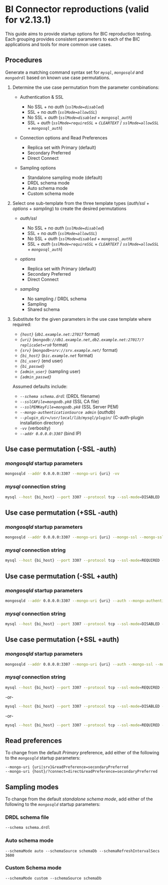 # BI Connector reproductions (valid for v2.13.1)

This guide aims to provide startup options for BIC reproduction testing.  Each grouping provides consistent parameters to each of the BIC applications and tools for more common use cases.

## Procedures

Generate a matching command syntax set for _`mysql`_, _`mongosqld`_ and _`mongodrdl`_ based on known use case permutations.

1. Determine the use case permutation from the parameter combinations:

   - Authentication & SSL
     - No SSL + no _auth_ (_`sslMode=disabled`_)
     - SSL + no _auth_ (_`sslMode=allowSSL`_)
     - No SSL + _auth_ (_`sslMode=disabled`_ + _`mongosql_auth`_)
     - SSL + _auth_ (_`sslMode=requireSSL`_ + _`CLEARTEXT`_ / _`sslMode=allowSSL`_ + _`mongosql_auth`_)

   - Connection options and Read Preferences
     - Replica set with Primary (default)
     - Secondary Preferred
     - Direct Connect

   - Sampling options
     - Standalone sampling mode (default)
     - DRDL schema mode
     - Auto schema mode
     - Custom schema mode

2. Select one sub-template from the three template types (_auth/ssl_ + _options_ + _sampling_) to create the desired permutations

   - _auth/ssl_
     - No SSL + no _auth_ (_`sslMode=disabled`_)
     - SSL + no _auth_ (_`sslMode=allowSSL`_)
     - No SSL + _auth_ (_`sslMode=disabled`_ + _`mongosql_auth`_)
     - SSL + _auth_ (_`sslMode=requireSSL`_ + _`CLEARTEXT`_ / _`sslMode=allowSSL`_ + _`mongosql_auth`_)

   - _options_
     - Replica set with Primary (default)
     - Secondary Preferred
     - Direct Connect

   - _sampling_
     - No sampling / DRDL schema
     - Sampling
     - Shared schema

3. Substitute for the given parameters in the use case template where required:

   - _`{host}`_ (_`db1.example.net:27017`_ format)
   - _`{uri}`_ (_`mongodb://db1.example.net,db2.example.net:27017/?replicaSet=rs0`_ format)
   - _`{srv}`_ (_`mongodb+srv://srv.example.net/`_ format)
   - _`{bi_host}`_ (_`bic.example.net`_ format)
   - _`{bi_user}`_ (end user)
   - _`{bi_passwd}`_
   - _`{admin_user}`_ (sampling user)
   - _`{admin_passwd}`_

   Assumed defaults include:

   - _`--schema schema.drdl`_ (DRDL filename)
   - _`--sslCAFile=mongodb.pk8`_ (SSL CA file)
   - _`--sslPEMKeyFile=mongodb.pk8`_ (SSL Server PEM)
   - _`--mongo-authenticationSource admin`_ (_authdb_)
   - _`--plugin_dir=/usr/local/lib/mysql/plugin/`_ (C-auth-plugin installation directory)
   - _`-vv`_ (verbosity)
   - _`--addr 0.0.0.0:3307`_ (bind IP)

## Use case permutation (-SSL -auth)

### _mongosqld_ startup parameters

   ```bash
   mongosqld --addr 0.0.0.0:3307 --mongo-uri {uri} -vv
   ```

### _mysql_ connection string

   ```bash
   mysql --host {bi_host} --port 3307 --protocol tcp --ssl-mode=DISABLED
   ```

## Use case permutation (+SSL -auth)

### _mongosqld_ startup parameters

   ```bash
   mongosqld --addr 0.0.0.0:3307 --mongo-uri {uri} --mongo-ssl --mongo-sslCAFile=mongodb.pk8 --sslCAFile=mongodb.pk8 --sslPEMKeyFile=mongodb.pk8 --sslMode=allowSSL -vv
   ```

### _mysql_ connection string

   ```bash
   mysql --host {bi_host} --port 3307 --protocol tcp --ssl-mode=REQUIRED --ssl-ca mongodb.pk8
   ```

## Use case permutation (-SSL +auth)

### _mongosqld_ startup parameters

   ```bash
   mongosqld --addr 0.0.0.0:3307 --mongo-uri {uri} --auth --mongo-authenticationSource admin -vv -u {user} -p {passwd}
   ```

### _mysql_ connection string

   ```bash
   mysql --host {bi_host} --port 3307 --protocol tcp --ssl-mode=DISABLED --default-auth=mongosql_auth --plugin_dir=/usr/local/lib/mysql/plugin/ -u {bi_user} -p
   ```

## Use case permutation (+SSL +auth)

### _mongosqld_ startup parameters

   ```bash
   mongosqld --addr 0.0.0.0:3307 --mongo-uri {uri} --auth --mongo-ssl --mongo-sslCAFile=mongodb.pk8 --sslCAFile=mongodb.pk8 --sslPEMKeyFile=mongodb.pk8 --sslMode=allowSSL --mongo-authenticationSource admin -vv -u {user} -p {passwd}
   ```

### _mysql_ connection string

   ```bash
   mysql --host {bi_host} --port 3307 --protocol tcp --ssl-mode=REQUIRED --ssl-ca mongodb.pk8 --default-auth=mongosql_auth --plugin_dir=/usr/local/lib/mysql/plugin/ -u {bi_user} -p
   ```

   -or-

   ```bash
   mysql --host {bi_host} --port 3307 --protocol tcp --ssl-mode=DISABLED --default-auth=mongosql_auth --plugin_dir=/usr/local/lib/mysql/plugin/ -u {bi_user} -p
   ```

   -or-

   ```bash
   mysql --host {bi_host} --port 3307 --protocol tcp --ssl-mode=REQUIRED --ssl-ca mongodb.pk8 --enable-cleartext-plugin -u {bi_user} -p
   ```

## Read preferences

To change from the default _Primary_ preference, add either of the following to the _`mongosqld`_ startup parameters:

```text
--mongo-uri {uri|srv}&readPreference=secondaryPreferred
--mongo-uri {host}/?connect=direct&readPreference=secondaryPreferred
```

## Sampling modes

To change from the default _standalone schema mode_, add either of the following to the _`mongosqld`_ startup parameters:

### DRDL schema file

```bash
--schema schema.drdl
```

### Auto schema mode

```text
--schemaMode auto --schemaSource schemaDb --schemaRefreshIntervalSecs 3600
```

### Custom Schema mode

```text
--schemaMode custom --schemaSource schemaDb
```

